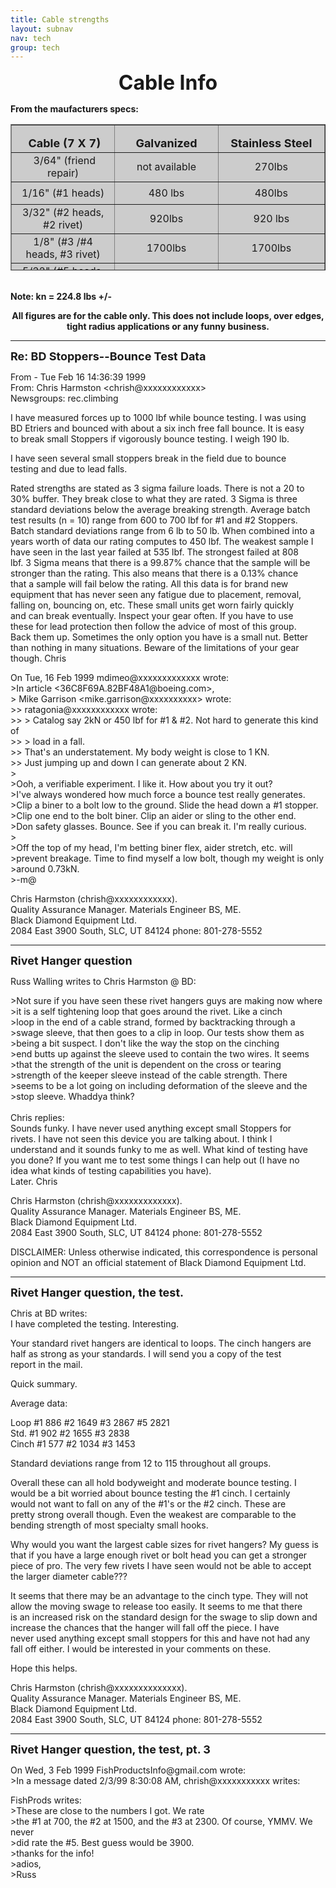 ```yaml
---
title: Cable strengths
layout: subnav
nav: tech
group: tech
---
```


<p></p><center><b><font size="+3">Cable Info</font></b></center><p></p>

<p><b>From the maufacturers specs:</b></p>

<p><table width="436" border="1" cellspacing="2" cellpadding="0" height="234">
  <tbody><tr>
    <td width="33%" height="36" bgcolor="#cccccc">
      <p></p><center>&nbsp;<b><font size="+1">Cable (7 X 7)</font></b></center></td>
    <td width="33%" height="36" bgcolor="#cccccc">
      <p></p><center><b><font size="+1">Galvanized</font></b></center></td>
    <td width="34%" height="36" bgcolor="#cccccc">
      <p></p><center><b><font size="+1">Stainless Steel</font></b></center></td>
  </tr>
  <tr>
    <td height="36" align="CENTER" bgcolor="#cccccc">&nbsp;3/64"
      (friend repair)</td> 
    <td height="36" align="CENTER" bgcolor="#cccccc">not available</td> 
    <td height="36" align="CENTER" bgcolor="#cccccc">270lbs</td> 
  </tr>
  <tr>
    <td height="36" align="CENTER" bgcolor="#cccccc">1/16" (#1
      heads)</td> 
    <td height="36" align="CENTER" bgcolor="#cccccc">480 lbs</td> 
    <td height="36" align="CENTER" bgcolor="#cccccc">480lbs</td> 
  </tr>
  <tr>
    <td height="36" align="CENTER" bgcolor="#cccccc">3/32" (#2
      heads, #2 rivet)</td> 
    <td height="36" align="CENTER" bgcolor="#cccccc">920lbs</td> 
    <td height="36" align="CENTER" bgcolor="#cccccc">920 lbs</td> 
  </tr>
  <tr>
    <td width="33%" height="36" align="CENTER" bgcolor="#cccccc">1/8"
      (#3 /#4 heads, #3 rivet)</td> 
    <td width="33%" height="36" align="CENTER" bgcolor="#cccccc">1700lbs</td> 
    <td width="34%" height="36" align="CENTER" bgcolor="#cccccc">1700lbs</td> 
  </tr>
  <tr>
    <td width="33%" height="37" align="CENTER" bgcolor="#cccccc">5/32"
      (#5 heads, cool jerk)</td> 
    <td width="33%" height="37" align="CENTER" bgcolor="#cccccc">2800lbs</td> 
    <td width="34%" height="37" align="CENTER" bgcolor="#cccccc">2600lbs</td> 
  </tr>
</tbody></table><br>
<b>Note: kn = 224.8 lbs +/-</b></p>

<p></p><center><b>All figures are for the cable only. This does not
include loops, over edges, tight radius applications or any funny
business.</b></center><p></p>

<p></p><center><b><hr></b></center><p></p>

<p><b><font size="+1">Re: BD Stoppers--Bounce Test Data</font></b></p>

<p>From - Tue Feb 16 14:36:39 1999<br>
  From: Chris Harmston &lt;chrish@xxxxxxxxxxxx&gt;<br>
Newsgroups: rec.climbing</p>

<p>I have measured forces up to 1000 lbf while bounce testing.
I was using<br>
BD Etriers and bounced with about a six inch free fall bounce.
It is easy<br>
to break small Stoppers if vigorously bounce testing. I weigh
190 lb.</p>

<p>I have seen several small stoppers break in the field due to
bounce<br>
testing and due to lead falls.</p>

<p>Rated strengths are stated as 3 sigma failure loads. There
is not a 20 to<br>
30% buffer. They break close to what they are rated. 3 Sigma is
three<br>
standard deviations below the average breaking strength. Average
batch<br>
test results (n = 10) range from 600 to 700 lbf for #1 and #2
Stoppers.<br>
Batch standard deviations range from 6 lb to 50 lb. When combined
into a<br>
years worth of data our rating computes to 450 lbf. The weakest
sample I<br>
have seen in the last year failed at 535 lbf. The strongest failed
at 808<br>
lbf. 3 Sigma means that there is a 99.87% chance that the sample
will be<br>
stronger than the rating. This also means that there is a 0.13%
chance<br>
that a sample will fail below the rating. All this data is for
brand new<br>
equipment that has never seen any fatigue due to placement, removal,<br>
falling on, bouncing on, etc. These small units get worn fairly
quickly<br>
and can break eventually. Inspect your gear often. If you have
to use<br>
these for lead protection then follow the advice of most of this
group.<br>
Back them up. Sometimes the only option you have is a small nut.
Better<br>
than nothing in many situations. Beware of the limitations of
your gear<br>
though. Chris</p>

<p>On Tue, 16 Feb 1999 mdimeo@xxxxxxxxxxxxx wrote:<br>
&gt;In article &lt;36C8F69A.82BF48A1@boeing.com&gt;,<br>
  &gt; Mike Garrison &lt;mike.garrison@xxxxxxxxxx&gt; wrote:<br>
  &gt;&gt; ratagonia@xxxxxxxxxxxx wrote:<br>
&gt;&gt; &gt; Catalog say 2kN or 450 lbf for #1 &amp; #2. Not
hard to generate this kind of<br>
&gt;&gt; &gt; load in a fall.<br>
&gt;&gt; That's an understatement. My body weight is close to
1 KN.<br>
&gt;&gt; Just jumping up and down I can generate about 2 KN.<br>
&gt;<br>
&gt;Ooh, a verifiable experiment. I like it. How about you try
it out?<br>
&gt;I've always wondered how much force a bounce test really generates.<br>
&gt;Clip a biner to a bolt low to the ground. Slide the head down
a #1 stopper.<br>
&gt;Clip one end to the bolt biner. Clip an aider or sling to
the other end.<br>
&gt;Don safety glasses. Bounce. See if you can break it. I'm really
curious.<br>
&gt;<br>
&gt;Off the top of my head, I'm betting biner flex, aider stretch,
etc. will<br>
&gt;prevent breakage. Time to find myself a low bolt, though my
weight is only<br>
&gt;around 0.73kN.<br>
&gt;-m@</p>

<p>Chris Harmston (chrish@xxxxxxxxxxxx). <br>
Quality Assurance Manager. Materials Engineer BS, ME.<br>
Black Diamond Equipment Ltd. <br>
2084 East 3900 South, SLC, UT 84124 phone: 801-278-5552</p>

<p></p><hr align="LEFT"><p></p>

<p><b><font size="+1">Rivet Hanger question</font></b></p>

<p>Russ Walling writes to Chris Harmston @ BD:</p>

<p>&gt;Not sure if you have seen these rivet hangers guys are
making now where<br>
&gt;it is a self tightening loop that goes around the rivet. Like
a cinch<br>
&gt;loop in the end of a cable strand, formed by backtracking
through a<br>
&gt;swage sleeve, that then goes to a clip in loop. Our tests
show them as<br>
&gt;being a bit suspect. I don't like the way the stop on the
cinching<br>
&gt;end butts up against the sleeve used to contain the two wires.
It seems<br>
&gt;that the strength of the unit is dependent on the cross or
tearing<br>
&gt;strength of the keeper sleeve instead of the cable strength.
There<br>
&gt;seems to be a lot going on including deformation of the sleeve
and the<br>
&gt;stop sleeve. Whaddya think? <br>
<br>
Chris replies:<br>
Sounds funky. I have never used anything except small Stoppers
for<br>
rivets. I have not seen this device you are talking about. I think
I<br>
understand and it sounds funky to me as well. What kind of testing
have<br>
you done? If you want me to test some things I can help out (I
have no<br>
idea what kinds of testing capabilities you have). <br>
Later. Chris</p>

<p>Chris Harmston (chrish@xxxxxxxxxxxxx). <br>
Quality Assurance Manager. Materials Engineer BS, ME.<br>
Black Diamond Equipment Ltd. <br>
2084 East 3900 South, SLC, UT 84124 phone: 801-278-5552</p>

<p>DISCLAIMER: Unless otherwise indicated, this correspondence
is personal<br>
opinion and NOT an official statement of Black Diamond Equipment
Ltd.</p>

<p></p><hr align="LEFT"><p></p>

<p><b><font size="+1">Rivet Hanger question, the test.</font></b></p>

<p>Chris at BD writes:<br>
I have completed the testing. Interesting.</p>

<p>Your standard rivet hangers are identical to loops. The cinch
hangers are<br>
half as strong as your standards. I will send you a copy of the
test<br>
report in the mail.</p>

<p>Quick summary.</p>

<p>Average data:</p>

<p>Loop #1 886 #2 1649 #3 2867 #5 2821<br>
Std. #1 902 #2 1655 #3 2838<br>
Cinch #1 577 #2 1034 #3 1453</p>

<p>Standard deviations range from 12 to 115 throughout all groups.</p>

<p>Overall these can all hold bodyweight and moderate bounce testing.
I<br>
would be a bit worried about bounce testing the #1 cinch. I certainly<br>
would not want to fall on any of the #1's or the #2 cinch. These
are<br>
pretty strong overall though. Even the weakest are comparable
to the<br>
bending strength of most specialty small hooks.</p>

<p>Why would you want the largest cable sizes for rivet hangers?
My guess is<br>
that if you have a large enough rivet or bolt head you can get
a stronger<br>
piece of pro. The very few rivets I have seen would not be able
to accept<br>
the larger diameter cable???</p>

<p>It seems that there may be an advantage to the cinch type.
They will not<br>
allow the moving swage to release too easily. It seems to me that
there<br>
is an increased risk on the standard design for the swage to slip
down and<br>
increase the chances that the hanger will fall off the piece.
I have<br>
never used anything except small stoppers for this and have not
had any<br>
fall off either. I would be interested in your comments on these.</p>

<p>Hope this helps.</p>

<p>Chris Harmston (chrish@xxxxxxxxxxxxxx). <br>
Quality Assurance Manager. Materials Engineer BS, ME.<br>
Black Diamond Equipment Ltd. <br>
2084 East 3900 South, SLC, UT 84124 phone: 801-278-5552</p>

<p></p><hr align="LEFT"><p></p>

<p><b><font size="+1">Rivet Hanger question, the test, pt. 3</font></b></p>

<p>On Wed, 3 Feb 1999 FishProductsInfo@gmail.com wrote:<br>
  &gt;In a message dated 2/3/99 8:30:08 AM, chrish@xxxxxxxxxxx writes:</p>

<p>FishProds writes:<br>
&gt;These are close to the numbers I got. We rate<br>
&gt;the #1 at 700, the #2 at 1500, and the #3 at 2300. Of course,
YMMV. We never<br>
&gt;did rate the #5. Best guess would be 3900. <br>
&gt;thanks for the info!<br>
&gt;adios,<br>
&gt;Russ</p>
